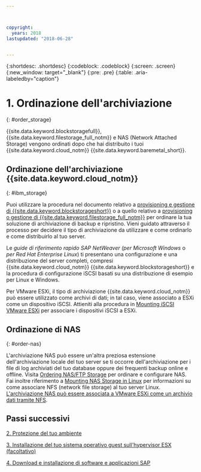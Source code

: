 ```yaml
---



copyright:
  years: 2018
lastupdated: "2018-06-28"


---
```


{:shortdesc: .shortdesc}
{:codeblock: .codeblock}
{:screen: .screen}
{:new_window: target="_blank"}
{:pre: .pre}
{:table: .aria-labeledby="caption"}

# 1. Ordinazione dell'archiviazione
{: #order_storage}

{{site.data.keyword.blockstoragefull}}, {{site.data.keyword.filestorage_full_notm}} e NAS (Network Attached Storage) vengono ordinati dopo che hai distribuito i tuoi {{site.data.keyword.cloud_notm}} {{site.data.keyword.baremetal_short}}. 

## Ordinazione dell'archiviazione {{site.data.keyword.cloud_notm}}
{: #ibm_storage}

Puoi utilizzare la procedura nel documento relativo a [provisioning e gestione di {{site.data.keyword.blockstorageshort}}](https://console.bluemix.net/docs/infrastructure/BlockStorage/index.html#getting-started-with-block-storage) o a quello relativo a [provisioning o gestione di {{site.data.keyword.filestorage_full_notm}}](https://console.bluemix.net/docs/infrastructure/FileStorage/provisioning-file-storage.html#provisioning-and-managing-ibm-file-storage-for-ibm-cloud) per ordinare la tua soluzione di archiviazione di backup e ripristino. Vieni guidato attraverso il processo per decidere il tipo di archiviazione da utilizzare e come ordinarlo e come distribuirlo al tuo server.

Le *guide di riferimento rapido SAP NetWeaver (per Microsoft Windows* o *per Red Hat Enterprise Linux*) ti presentano una configurazione e una distribuzione del server completi, compresi {{site.data.keyword.cloud_notm}} {{site.data.keyword.blockstorageshort}} e la procedura di configurazione iSCSI basati su una distribuzione di esempio per Linux e Windows.

Per VMware ESXi, il tipo di archiviazione {{site.data.keyword.cloud_notm}} può essere utilizzato come archivi di dati; in tal caso, viene associato a ESXi come un dispositivo iSCSI. Attieniti alla procedura in [Mounting iSCSI VMware ESXi](https://console.bluemix.net/docs/infrastructure/vmware/mounting-iscsi-vmware-esxi.html#mounting-iscsi-vmware-esxi) per associare i dispositivi iSCSI a ESXi.

## Ordinazione di NAS
{: #order-nas}

L'archiviazione NAS può essere un'altra preziosa estensione dell'archiviazione locale del tuo server se ti occorre dell'archiviazione per i file di log archiviati del tuo database oppure dei frequenti backup online e offline. Visita [Ordering NAS/FTP Storage](https://console.bluemix.net/docs/infrastructure/network-attached-storage/index.html#ordering-nas-ftp-storage) per ordinare e configurare NAS. Fai inoltre riferimento a [Mounting NAS Storage in Linux](https://console.bluemix.net/docs/infrastructure/network-attached-storage/mount-nas-storage-linux.html#mounting-nas-storage-in-linux) per informazioni su come associare NFS (network file storage) al tuo server Linux. [L'archiviazione NAS può essere associata a VMware ESXi come un archivio dati tramite NFS](https://console.bluemix.net/docs/infrastructure/network-attached-storage/connect-nas-storage-windows.html#connecting-to-nas-storage-in-windows).

## Passi successivi

  [2. Protezione del tuo ambiente](/docs/infrastructure/sap-netweaver/sap-secure-environment.html)

  [3. Installazione del tuo sistema operativo guest sull'hypervisor ESX (facoltativo)](/docs/infrastructure/sap-netweaver/sap-installing-guest-operating-system-VMware-deployments.html)

  [4. Download e installazione di software e applicazioni SAP](/docs/infrastructure/sap-netweaver/sap-installing-SAP-landscape.html)
  
  

